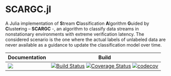# SCARGC.jl

A Julia implementation of **S**tream **C**lassification **A**lgorithm **G**uided by **C**luste**r**ing – **SCARGC** -, an algorithm to classify data streams in nonstationary environments with extreme verification latency. The considered scenario is the one where the actual labels of unlabeled data are never available as a guidance to update the classification model over time.

Documentation | Build
------------- | -----
[![][docs-stable-img]][docs-stable-url] | [![Build Status](https://travis-ci.org/MarinhoGabriel/SCARGC.jl.svg?branch=master)](https://travis-ci.org/MarinhoGabriel/SCARGC.jl) [![Coverage Status](https://coveralls.io/repos/github/MarinhoGabriel/SCARGC.jl/badge.svg)](https://coveralls.io/github/MarinhoGabriel/SCARGC.jl) [![codecov](https://codecov.io/gh/MarinhoGabriel/SCARGC.jl/branch/master/graph/badge.svg)](https://codecov.io/gh/MarinhoGabriel/SCARGC.jl)


[docs-stable-img]: https://img.shields.io/badge/docs-stable-blue.svg
[docs-stable-url]: https://

